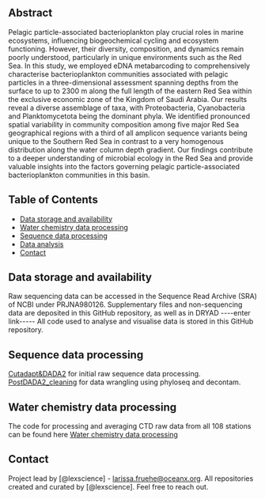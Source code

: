 ## Abstract
Pelagic particle-associated bacterioplankton play crucial roles in marine ecosystems, influencing biogeochemical cycling and ecosystem functioning. However, their diversity, composition, and dynamics remain poorly understood, particularly in unique environments such as the Red Sea. In this study, we employed eDNA metabarcoding to comprehensively characterise bacterioplankton communities associated with pelagic particles in a three-dimensional assessment spanning depths from the surface to up to 2300 m along the full length of the eastern Red Sea within the exclusive economic zone of the Kingdom of Saudi Arabia. Our results reveal a diverse assemblage of taxa, with Proteobacteria, Cyanobacteria and Planktomycetota being the dominant phyla. We identified pronounced spatial variability in community composition among five major Red Sea geographical regions with a third of all amplicon sequence variants being unique to the Southern Red Sea in contrast to a very homogenous distribution along the water column depth gradient. Our findings contribute to a deeper understanding of microbial ecology in the Red Sea and provide valuable insights into the factors governing pelagic particle-associated bacterioplankton communities in this basin.

## Table of Contents
* [Data storage and availability](#data-avail)
* [Water chemistry data processing](#water-chem-data)
* [Sequence data processing](#rawread-proc)
* [Data analysis](#stats)
* [Contact](#contact)
<!-- * [License](#license) -->

## Data storage and availability

Raw sequencing data can be accessed in the Sequence Read Archive (SRA) of NCBI under PRJNA980126. 
Supplementary files and non-sequencing data are deposited in this GitHub repository, as well as in DRYAD ----enter link-----
All code used to analyse and visualise data is stored in this GitHub repository. 

## Sequence data processing

[Cutadapt&DADA2](https://github.com/lexscience/Particle-associated-bacterioplankton-2024_upstream/blob/main/Cutadapt%20%26%20DADA2) for initial raw sequence data processing.
[PostDADA2_cleaning](https://github.com/lexscience/Particle-associated-bacterioplankton-2024_upstream/blob/main/postDADA2_cleaning) for data wrangling using phyloseq and decontam.

## Water chemistry data processing
The code for processing and averaging CTD raw data from all 108 stations can be found here [Water chemistry data processing](https://github.com/lexscience/Particle-associated-bacterioplankton-2024_upstream/blob/main/R_SeaBird_CTD_ASTcode)


## Contact
Project lead by  [@lexscience] - larissa.fruehe@oceanx.org. All repositories created and curated by [@lexscience]. 
Feel free to reach out. 


<!-- Optional -->
<!-- ## License -->
<!-- This project is open source and available under the [... License](). -->

<!-- You don't have to include all sections - just the one's relevant to your project -->
